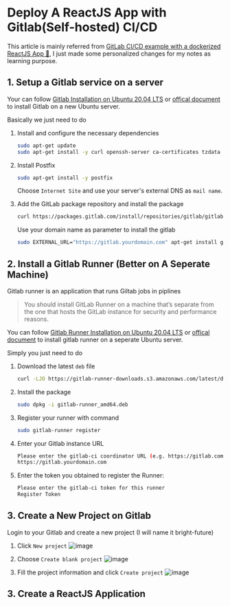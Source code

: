 # Deploy A ReactJS App with Gitlab(Self-hosted) CI/CD

This article is mainly referred from [GitLab CI/CD example with a dockerized ReactJS App 🚀](https://dev.to/christianmontero/gitlab-ci-cd-example-with-a-dockerized-reactjs-app-1cda), I just made some personalized changes for my notes as learning purpose.

## 1. Setup a Gitlab service on a server

Your can follow [Gitlab Installation on Ubuntu 20.04 LTS](https://github.com/PFTian/TechNotes/blob/master/Gitlab/Gitlab%20Installation.md) or [offical document](https://about.gitlab.com/install/#ubuntu) to install Gitlab on a new Ubuntu server.

Basically we just need to do

1. Install and configure the necessary dependencies

    ```bash
    sudo apt-get update
    sudo apt-get install -y curl openssh-server ca-certificates tzdata perl
    ```

2. Install Postfix
    ```bash
    sudo apt-get install -y postfix
    ```
    Choose `Internet Site` and use your server's external DNS as `mail name`.

3. Add the GitLab package repository and install the package

    ```bash
    curl https://packages.gitlab.com/install/repositories/gitlab/gitlab-ee/script.deb.sh | sudo bash   
    ```
    Use your domain name as parameter to install the gitlab
    ```bash
    sudo EXTERNAL_URL="https://gitlab.yourdomain.com" apt-get install gitlab-ee
    ```

## 2. Install a Gitlab Runner (Better on A Seperate Machine)

Gitlab runner is an application that runs Giltab jobs in piplines

> You should install GitLab Runner on a machine that’s separate from the one that hosts the GitLab instance for security and performance reasons.

You can follow [Gitlab Runner Installation on Ubuntu 20.04 LTS](https://github.com/PFTian/TechNotes/blob/master/Gitlab/Gitlab%20Runner%20Installation%20on%20Ubuntu%2020.04%20LTS.md) or [offical document](https://docs.gitlab.com/runner/install/linux-manually.html) to install gitlab runner on a seperate Ubuntu server.

Simply you just need to do

1. Download the latest `deb` file
    ```bash
    curl -LJO https://gitlab-runner-downloads.s3.amazonaws.com/latest/deb/gitlab-runner_amd64.deb
    ```

2. Install the package
    ```bash
    sudo dpkg -i gitlab-runner_amd64.deb
    ```
3. Register your runner with command
    ```bash
    sudo gitlab-runner register
    ```
4. Enter your Gitlab instance URL
    ```bash
    Please enter the gitlab-ci coordinator URL (e.g. https://gitlab.com )
    https://gitlab.yourdomain.com
    ```
5. Enter the token you obtained to register the Runner:
    ```bash
    Please enter the gitlab-ci token for this runner
    Register Token
    ```

## 3. Create a New Project on Gitlab

Login to your Gitlab and create a new project (I will name it bright-future)

1. Click `New project`
![image](https://user-images.githubusercontent.com/10986601/116002743-bd9f3980-a62d-11eb-9894-92f2c62dd49c.png)

2. Choose `Create blank project`
![image](https://user-images.githubusercontent.com/10986601/116002892-4f0eab80-a62e-11eb-8182-b874f968df9d.png)

3. Fill the project information and click `Create project`
![image](https://user-images.githubusercontent.com/10986601/116002834-166ed200-a62e-11eb-8fcc-e9bac09df966.png)


## 3. Create a ReactJS Application

